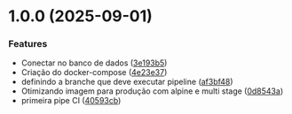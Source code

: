 # 1.0.0 (2025-09-01)


### Features

* Conectar no banco de dados ([3e193b5](https://github.com/Mateusfm/NestDevContainer/commit/3e193b50fa81cff87dddfe1ae15653e6f20e326f))
* Criação do docker-compose ([4e23e37](https://github.com/Mateusfm/NestDevContainer/commit/4e23e378542c08ff1dc80bac76f884a277939980))
* definindo a branche que deve executar pipeline ([af3bf48](https://github.com/Mateusfm/NestDevContainer/commit/af3bf482cd01ccf1fc3dcea1282e4d9df66087ea))
* Otimizando imagem para produção com alpine e multi stage ([0d8543a](https://github.com/Mateusfm/NestDevContainer/commit/0d8543ad6c72b936afac53d2d8e1d961a5586da5))
* primeira pipe CI ([40593cb](https://github.com/Mateusfm/NestDevContainer/commit/40593cb5079a7a5e7c90e68b2e642bf03e48d261))
